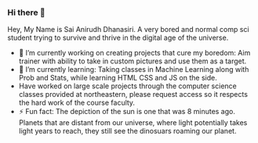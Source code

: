 ### Hi there 👋

Hey, My Name is Sai Anirudh Dhanasiri. A very bored and normal comp sci student trying to survive and thrive in the digital age of the universe. 

- 🔭 I’m currently working on creating projects that cure my boredom: Aim trainer with ability to take in custom pictures and use them as a target. 
- 🌱 I’m currently learning: Taking classes in Machine Learning along with Prob and Stats, while learning HTML CSS and JS on the side.
- Have worked on large scale projects through the computer science classes provided at northeastern, please request access so it respects the hard work of the course faculty. 
- ⚡ Fun fact: The depiction of the sun is one that was 8 minutes ago. Planets that are distant from our universe, where light potentially takes light years to reach, they still see the dinosuars roaming our planet. 
